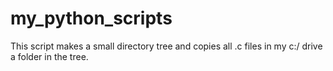 # my_python_scripts
This script makes a small directory tree and copies all .c files in my c:/ drive a folder in the tree.
